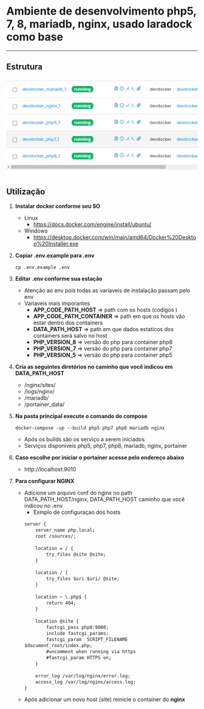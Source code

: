 # Ambiente de desenvolvimento php5, 7, 8, mariadb, nginx, usado laradock como base
___
## Estrutura
![alt text](https://github.com/Lydia-Sistemas/dev-docker/blob/main/img/ex1.png?raw=true)
## Utilização
1. **Instalar docker conforme seu SO**
    - Linux
        -  https://docs.docker.com/engine/install/ubuntu/
    - Windows
        - https://desktop.docker.com/win/main/amd64/Docker%20Desktop%20Installer.exe

2. **Copiar .env.example para .env**
    ```
    cp .env.example .env
    ```

3. **Editar .env conforme sua estação**
    - Atenção ao env pois todas as variaveis de instalação passam pelo env
    - Variaveis mais imporantes
        - **APP_CODE_PATH_HOST**            => path com os hosts (codigos )
        - **APP_CODE_PATH_CONTAINER**       => path em que os hosts vão estar dentro dos containers
        - **DATA_PATH_HOST**                => path em que dados estaticos dos containers será salvo no host
        - **PHP_VERSION_8**                 => versão do php para container php8
        - **PHP_VERSION_7**                 => versão do php para container php7
        - **PHP_VERSION_5**                 => versão do php para container php5
4. **Cria as seguintes diretórios no caminho que você indicou em DATA_PATH_HOST**
    - /nginx/sites/
    - /logs/nginx/
    - /mariadb/
    - /portainer_data/
4. **Na pasta principal execute o comando do compose**
    ```
    docker-compose -up --build php5 php7 php8 mariadb nginx
    ```
    - Após os builds são os serviço a serem iniciados
    - Serviços disponiveis php5, php7, php8, mariadb, nginx, portainer
5. **Caso escolhe por iniciar o portainer acesse pelo endereço abaixo**
    - http://localhost:9010
6. **Para configurar NGINX**
    - Adicione um arquivo conf do nginx no path DATA_PATH_HOST/nginx, DATA_PATH_HOST caminho que você indicou no .env
        - Exmplo de configuraçao dos hosts
        ```
        server {
            server_name php.local;
            root /sources/;

            location = / {
                try_files @site @site;
            }

            location / {
                try_files $uri $uri/ @site;
            }

            location ~ \.php$ {
                return 404;
            }

            location @site {
                fastcgi_pass php8:9000;
                include fastcgi_params;
                fastcgi_param  SCRIPT_FILENAME $document_root/index.php;
                #uncomment when running via https
                #fastcgi_param HTTPS on;
            }

            error_log /var/log/nginx/error.log;
            access_log /var/log/nginx/access.log;
        }
        ```
    - Após adicionar um novo host (site) reinicie o container do **nginx**
